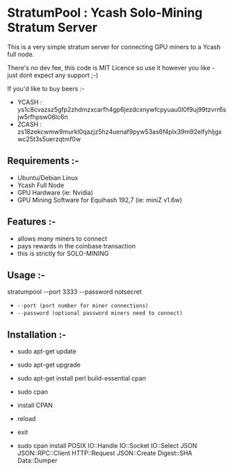 # StratumPool : Ycash Solo-Mining Stratum Server

This is a very simple stratum server for connecting GPU miners to a Ycash full node.

There's no dev fee, this code is MIT Licence so use it however you like - just dont expect any support ;-)

If you'd like to buy beers :-

- YCASH : ys1c8cvazsz5gfp2zhdmzxcarfh4gp6jezdcxnywfcpyuau0l0f9uj99tzvrr6sjw5rfhpsw06lc6n
- ZCASH : zs18zekcwmw9murkl0qazjz5hz4uenaf9pyw53as6f4plx39m92elfyhljgxwc25t3s5uerzqtmf0w

## Requirements :-

- Ubuntu/Debian Linux
- Ycash Full Node
- GPU Hardware (ie: Nvidia)
- GPU Mining Software for Equihash 192,7 (ie: miniZ v1.6w)

## Features :-

- allows *many* miners to connect
- pays rewards in the coinbase transaction
- this is strictly for SOLO-MINING

## Usage :-

stratumpool --port 3333 --password notsecret

* `--port (port number for miner connections)`
* `--password (optional password miners need to connect)`

## Installation  :-

* sudo apt-get update
* sudo apt-get upgrade
* sudo apt-get install perl build-essential cpan
* sudo cpan
* install CPAN
* reload
* exit

* sudo cpan install POSIX IO::Handle IO::Socket IO::Select JSON	JSON::RPC::Client HTTP::Request JSON::Create Digest::SHA Data::Dumper
